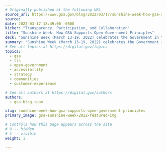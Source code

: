 ```yaml
---
# Originally published at the following URL
source_url: https://www.gsa.gov/blog/2022/03/17/sunshine-week-how-gsa-supports-open-government-principles
source: 
date: 2022-03-17 18:49:00 -0500
kicker: "Transparency, Participation, and Collaboration"
title: "Sunshine Week: How GSA Supports Open Government Principles"
deck: "Sunshine Week (March 13-19, 2022) celebrates the Government in the Sunshine Act, which promotes greater transparency in government activities. Our mission at GSA is to deliver effective and efficient government services for the American people. To do so, we have to be transparent and accessible&mdash;by opening meetings to the public, ensuring that federal buildings and facilities are fully accessible to all people, and making information on documents or pages (web pages, PDFs, newsletters, etc.) open and accessible. Learn about some of our initiatives that best display these principles."
summary: "Sunshine Week (March 13-19, 2022) celebrates the Government in the Sunshine Act, which promotes greater transparency in government activities. Our mission at GSA is to deliver effective and efficient government services for the American people. To do so, we have to be transparent and accessible&mdash;by opening meetings to the public, ensuring that federal buildings and facilities are fully accessible to all people, and making information on documents or pages (web pages, PDFs, newsletters, etc.) open and accessible. Learn about some of our initiatives that best display these principles."
# See all topics at https://digital.gov/topics
topics:
  - gsa
  - tts
  - open-government
  - accessibility
  - strategy
  - communities
  - customer-experience

# See all authors at https://digital.gov/authors
authors:
  - gsa-blog-team

slug: sunshine-week-how-gsa-supports-open-government-principles
primary_image: gsa-sunshine-week-2022-featured-img

# Controls how this page appears across the site
# 0 -- hidden
# 1 -- visible
weight: 1

---
```


